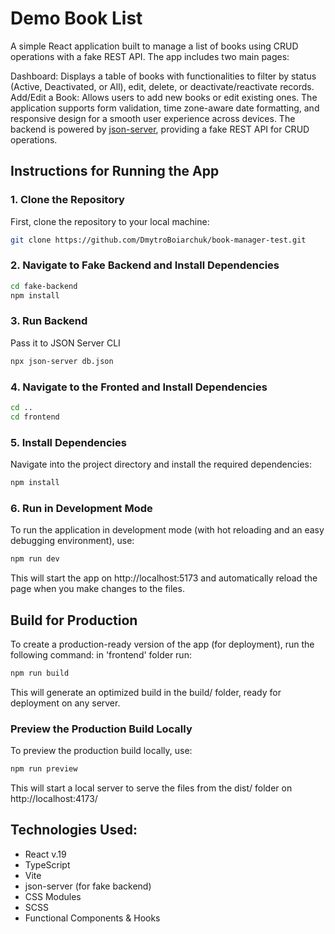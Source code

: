 # Demo Book List
A simple React application built to manage a list of books using CRUD operations with a fake REST API. 
The app includes two main pages:

Dashboard: Displays a table of books with functionalities to filter by status (Active, Deactivated, or All), edit, delete,
or deactivate/reactivate records.
Add/Edit a Book: Allows users to add new books or edit existing ones.
The application supports form validation, time zone-aware date formatting, 
and responsive design for a smooth user experience across devices. 
The backend is powered by [json-server](https://github.com/typicode/json-server), providing a fake REST API for CRUD operations.

## Instructions for Running the App

### 1. Clone the Repository
First, clone the repository to your local machine:
```bash
git clone https://github.com/DmytroBoiarchuk/book-manager-test.git
```

### 2. Navigate to Fake Backend and Install Dependencies
```bash
cd fake-backend
npm install
```

### 3. Run Backend
Pass it to JSON Server CLI
```bash
npx json-server db.json
```

### 4. Navigate to the Fronted and Install Dependencies
```bash
cd ..
cd frontend
```

### 5. Install Dependencies
Navigate into the project directory and install the required dependencies:
```bash
npm install
```
### 6. Run in Development Mode
To run the application in development mode (with hot reloading and an easy debugging environment), use:
```bash
npm run dev
```
This will start the app on http://localhost:5173 and automatically reload the page when you make changes to the files.

## Build for Production
To create a production-ready version of the app (for deployment), run the following command:
in 'frontend' folder run: 
```bash
npm run build
```
This will generate an optimized build in the build/ folder, ready for deployment on any server.

### Preview the Production Build Locally
To preview the production build locally, use:
```bash
npm run preview
```
This will start a local server to serve the files from the dist/ folder on http://localhost:4173/

## Technologies Used:
- React v.19
- TypeScript
- Vite
- json-server (for fake backend)
- CSS Modules
- SCSS
- Functional Components & Hooks
